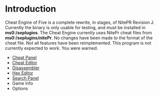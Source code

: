 # Introduction #

Cheat Engine of Five is a complete rewrite, in stages, of NitePR Revision J.  Currently the binary is only usable for testing, and must be installed in **ms0:/seplugins**.  The Cheat Engine currently uses NitePr cheat files from **ms0:/seplugins/nitePr**.  No changes have been made to the format of the cheat file.  Not all features have been reimplemented.  This program is not currently expected to work.  You were warned.

  * [Cheat Panel](CEFiveCheatPanel.md)
  * [Cheat Editor](CEFiveCheatEditor.md)
  * [Disassembler](CEFiveDisassembler.md)
  * [Hex Editor](CEFiveHexEditor.md)
  * [Search Panel](CEFiveSearchPanel.md)
  * Game Info
  * Options